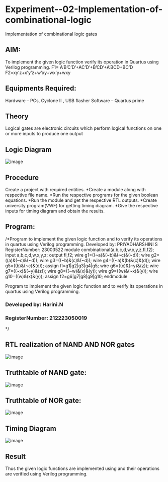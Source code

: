 # Experiment--02-Implementation-of-combinational-logic
Implementation of combinational logic gates
 
## AIM:
To implement the given logic function verify its operation in Quartus using Verilog programming.
 F1= A’B’C’D’+AC’D’+B’CD’+A’BCD+BC’D
F2=xy’z+x’y’z+w’xy+wx’y+wxy
 
## Equipments Required:
 Hardware – PCs, Cyclone II , USB flasher
 Software – Quartus prime

## Theory
Logical gates are electronic circuits which perform logical functions on one or more inputs to produce one output 
 
## Logic Diagram

![image](https://github.com/Hariniselvan21/Experiment--02-Implementation-of-combinational-logic-/assets/155089072/d81b935b-6ff5-4bd6-8190-3c642b55e760)

## Procedure
Create a project with required entities. *Create a module along with respective file name. *Run the respective programs for the given boolean equations. *Run the module and get the respective RTL outputs. *Create university program(VWF) for getting timing diagram. *Give the respective inputs for timing diagram and obtain the results.

## Program:

/*Program to implement the given logic function and to verify its operations in quartus using Verilog programming.
Developed by: PRIYADHARSHINI S
RegisterNumber: 23003522
module combinational(a,b,c,d,w,x,y,z,fl,f2);
input a,b,c,d,w,x,y,z;
output fl,f2;
wire g1=((~a)&(~b)&(~c)&(~d)); 
wire g2=((a)&(~c)&(~d));
wire g3=((~b)&(c)&(~d));
wire g4=((~a)&(b)&(c)&(d)); 
wire g5=((b)&(~c)&(d));
assign fl=g1|g2|g3|g4|g5; 
wire g6=((x)&(~y)&(z));
wire g7=((~x)&(~y)&(z));
wire g8=((~w)&(x)&(y)); 
wire g9=((w)&(~x)&(y));
wire g10=((w)&(x)&(y)); 
assign f2=g6|g7|g8|g9|g10;
endmodule

Program to implement the given logic function and to verify its operations in quartus using Verilog programming.
### Developed by: Harini.N
### RegisterNumber: 212223050019 
*/
## RTL realization of NAND AND NOR gates

![image](https://github.com/Hariniselvan21/Experiment--02-Implementation-of-combinational-logic-/assets/155089072/f83631ce-a0ae-4af5-8d2c-93206cd9e94f)

 ## Truthtable of NAND gate:

 ![image](https://github.com/Hariniselvan21/Experiment--02-Implementation-of-combinational-logic-/assets/155089072/b9832c83-92e5-4e44-b9ed-c77d52698de9)

 ## Truthtable of NOR gate:
![image](https://github.com/Hariniselvan21/Experiment--02-Implementation-of-combinational-logic-/assets/155089072/3d525f6a-5ec9-4b98-9427-002ef5143deb)

## Timing Diagram

![image](https://github.com/Hariniselvan21/Experiment--02-Implementation-of-combinational-logic-/assets/155089072/3493718d-05af-461b-9d01-b33393843410)

## Result

Thus the given logic functions are implemented using  and their operations are verified using Verilog programming.
